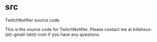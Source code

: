 src
===

TwitchNotifier source code


This is the source code for TwitchNotifier. Please contact me at killahxxx-(at)-gmail-(dot)-com if you have any questions.
